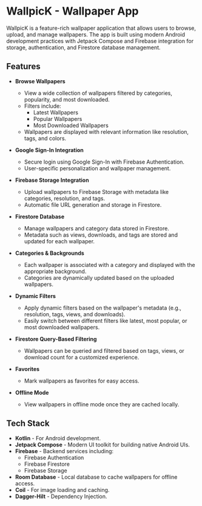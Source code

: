 # WallpicK - Wallpaper App

WallpicK is a feature-rich wallpaper application that allows users to browse, upload, and manage wallpapers. The app is built using modern Android development practices with Jetpack Compose and Firebase integration for storage, authentication, and Firestore database management.

## Features

- **Browse Wallpapers**
    - View a wide collection of wallpapers filtered by categories, popularity, and most downloaded.
    - Filters include:
        - Latest Wallpapers
        - Popular Wallpapers
        - Most Downloaded Wallpapers
    - Wallpapers are displayed with relevant information like resolution, tags, and colors.
      
- **Google Sign-In Integration**
    - Secure login using Google Sign-In with Firebase Authentication.
    - User-specific personalization and wallpaper management.
      
- **Firebase Storage Integration**
    - Upload wallpapers to Firebase Storage with metadata like categories, resolution, and tags.
    - Automatic file URL generation and storage in Firestore.
      
- **Firestore Database**
    - Manage wallpapers and category data stored in Firestore.
    - Metadata such as views, downloads, and tags are stored and updated for each wallpaper.

- **Categories & Backgrounds**
    - Each wallpaper is associated with a category and displayed with the appropriate background.
    - Categories are dynamically updated based on the uploaded wallpapers.
      
- **Dynamic Filters**
    - Apply dynamic filters based on the wallpaper's metadata (e.g., resolution, tags, views, and downloads).
    - Easily switch between different filters like latest, most popular, or most downloaded wallpapers.
      
- **Firestore Query-Based Filtering**
    - Wallpapers can be queried and filtered based on tags, views, or download count for a customized experience.
      
- **Favorites**
    - Mark wallpapers as favorites for easy access.
      
- **Offline Mode**
    - View wallpapers in offline mode once they are cached locally.
 
## Tech Stack

- **Kotlin** - For Android development.
- **Jetpack Compose** - Modern UI toolkit for building native Android UIs.
- **Firebase** - Backend services including:
    - Firebase Authentication
    - Firebase Firestore
    - Firebase Storage
- **Room Database** - Local database to cache wallpapers for offline access.
- **Coil** - For image loading and caching.
- **Dagger-Hilt** - Dependency Injection.
